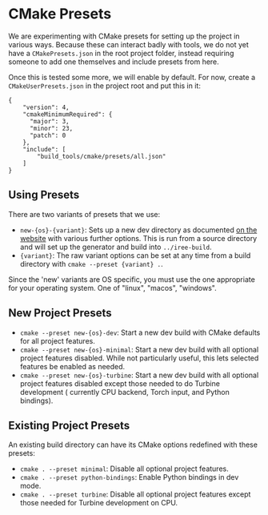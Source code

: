 # CMake Presets

We are experimenting with CMake presets for setting up the project in
various ways. Because these can interact badly with tools, we do not
yet have a `CMakePresets.json` in the root project folder, instead
requiring someone to add one themselves and include presets from here.

Once this is tested some more, we will enable by default. For now,
create a `CMakeUserPresets.json` in the project root and put this in it:

```
{
    "version": 4,
    "cmakeMinimumRequired": {
      "major": 3,
      "minor": 23,
      "patch": 0
    },
    "include": [
        "build_tools/cmake/presets/all.json"
    ]
}
```

## Using Presets

There are two variants of presets that we use:

* `new-{os}-{variant}`: Sets up a new dev directory as documented
[on the website](https://iree.dev/building-from-source/getting-started/#quickstart-clone-and-build)
with various further options. This is run from a source directory and will
set up the generator and build into `../iree-build`.
* `{variant}`: The raw variant options can be set at any time from
a build directory with `cmake --preset {variant} .`.

Since the 'new' variants are OS specific, you must use the one appropriate
for your operating system. One of "linux", "macos", "windows".

## New Project Presets

* `cmake --preset new-{os}-dev`: Start a new dev build with CMake defaults for
  all project features.
* `cmake --preset new-{os}-minimal`: Start a new dev build with all optional
  project features disabled. While not particularly useful, this lets selected
  features be enabled as needed.
* `cmake --preset new-{os}-turbine`: Start a new dev build with all optional
  project features disabled except those needed to do Turbine development (
  currently CPU backend, Torch input, and Python bindings).

## Existing Project Presets

An existing build directory can have its CMake options redefined with
these presets:

* `cmake . --preset minimal`: Disable all optional project features.
* `cmake . --preset python-bindings`: Enable Python bindings in dev mode.
* `cmake . --preset turbine`: Disable all optional project features except
  those needed for Turbine development on CPU.
